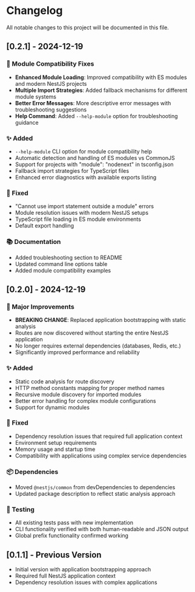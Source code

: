 # Changelog

All notable changes to this project will be documented in this file.

## [0.2.1] - 2024-12-19

### 🔧 Module Compatibility Fixes

- **Enhanced Module Loading**: Improved compatibility with ES modules and modern NestJS projects
- **Multiple Import Strategies**: Added fallback mechanisms for different module systems
- **Better Error Messages**: More descriptive error messages with troubleshooting suggestions
- **Help Command**: Added `--help-module` option for troubleshooting guidance

### ✨ Added

- `--help-module` CLI option for module compatibility help
- Automatic detection and handling of ES modules vs CommonJS
- Support for projects with "module": "nodenext" in tsconfig.json
- Fallback import strategies for TypeScript files
- Enhanced error diagnostics with available exports listing

### 🐛 Fixed

- "Cannot use import statement outside a module" errors
- Module resolution issues with modern NestJS setups
- TypeScript file loading in ES module environments
- Default export handling

### 📚 Documentation

- Added troubleshooting section to README
- Updated command line options table
- Added module compatibility examples

## [0.2.0] - 2024-12-19

### 🚀 Major Improvements

- **BREAKING CHANGE**: Replaced application bootstrapping with static analysis
- Routes are now discovered without starting the entire NestJS application
- No longer requires external dependencies (databases, Redis, etc.)
- Significantly improved performance and reliability

### ✨ Added

- Static code analysis for route discovery
- HTTP method constants mapping for proper method names
- Recursive module discovery for imported modules
- Better error handling for complex module configurations
- Support for dynamic modules

### 🔧 Fixed

- Dependency resolution issues that required full application context
- Environment setup requirements
- Memory usage and startup time
- Compatibility with applications using complex service dependencies

### 📦 Dependencies

- Moved `@nestjs/common` from devDependencies to dependencies
- Updated package description to reflect static analysis approach

### 🧪 Testing

- All existing tests pass with new implementation
- CLI functionality verified with both human-readable and JSON output
- Global prefix functionality confirmed working

## [0.1.1] - Previous Version

- Initial version with application bootstrapping approach
- Required full NestJS application context
- Dependency resolution issues with complex applications 